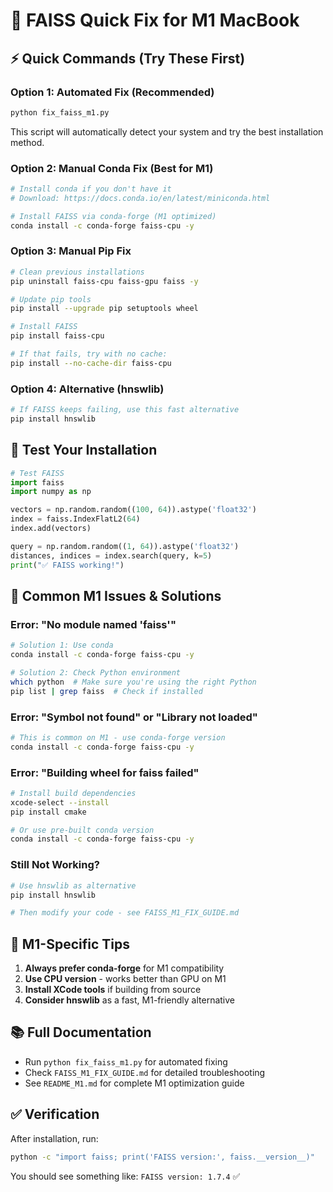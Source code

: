 # 🍎 FAISS Quick Fix for M1 MacBook

## ⚡ Quick Commands (Try These First)

### Option 1: Automated Fix (Recommended)
```bash
python fix_faiss_m1.py
```
This script will automatically detect your system and try the best installation method.

### Option 2: Manual Conda Fix (Best for M1)
```bash
# Install conda if you don't have it
# Download: https://docs.conda.io/en/latest/miniconda.html

# Install FAISS via conda-forge (M1 optimized)
conda install -c conda-forge faiss-cpu -y
```

### Option 3: Manual Pip Fix
```bash
# Clean previous installations
pip uninstall faiss-cpu faiss-gpu faiss -y

# Update pip tools
pip install --upgrade pip setuptools wheel

# Install FAISS
pip install faiss-cpu

# If that fails, try with no cache:
pip install --no-cache-dir faiss-cpu
```

### Option 4: Alternative (hnswlib)
```bash
# If FAISS keeps failing, use this fast alternative
pip install hnswlib
```

## 🧪 Test Your Installation

```python
# Test FAISS
import faiss
import numpy as np

vectors = np.random.random((100, 64)).astype('float32')
index = faiss.IndexFlatL2(64)
index.add(vectors)

query = np.random.random((1, 64)).astype('float32')
distances, indices = index.search(query, k=5)
print("✅ FAISS working!")
```

## 🔧 Common M1 Issues & Solutions

### Error: "No module named 'faiss'"
```bash
# Solution 1: Use conda
conda install -c conda-forge faiss-cpu -y

# Solution 2: Check Python environment
which python  # Make sure you're using the right Python
pip list | grep faiss  # Check if installed
```

### Error: "Symbol not found" or "Library not loaded"
```bash
# This is common on M1 - use conda-forge version
conda install -c conda-forge faiss-cpu -y
```

### Error: "Building wheel for faiss failed"
```bash
# Install build dependencies
xcode-select --install
pip install cmake

# Or use pre-built conda version
conda install -c conda-forge faiss-cpu -y
```

### Still Not Working?
```bash
# Use hnswlib as alternative
pip install hnswlib

# Then modify your code - see FAISS_M1_FIX_GUIDE.md
```

## 🍎 M1-Specific Tips

1. **Always prefer conda-forge** for M1 compatibility
2. **Use CPU version** - works better than GPU on M1  
3. **Install XCode tools** if building from source
4. **Consider hnswlib** as a fast, M1-friendly alternative

## 📚 Full Documentation

- Run `python fix_faiss_m1.py` for automated fixing
- Check `FAISS_M1_FIX_GUIDE.md` for detailed troubleshooting
- See `README_M1.md` for complete M1 optimization guide

## ✅ Verification

After installation, run:
```bash
python -c "import faiss; print('FAISS version:', faiss.__version__)"
```

You should see something like: `FAISS version: 1.7.4` ✅
